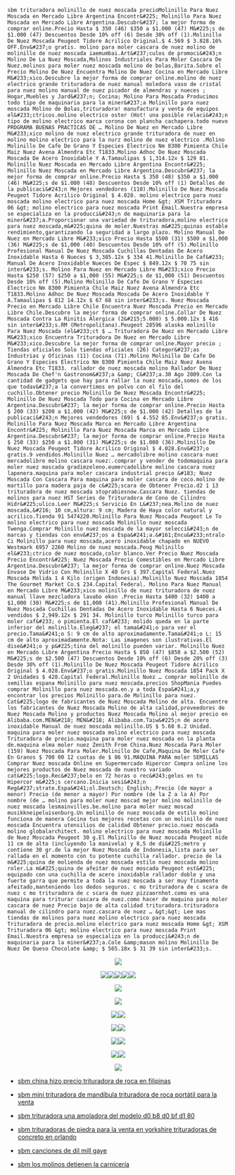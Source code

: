 
```
sbm trituradora molinillo de nuez moscada precioMolinillo Para Nuez Moscada en Mercado Libre Argentina Encontr&#225; Molinillo Para Nuez Moscada en Mercado Libre Argentina.Descubr&#237; la mejor forma de comprar online.Precio Hasta $ 350 (46) $350 a $1.000 (47) M&#225;s de $1.000 (47) Descuentos Desde 10% off (6) Desde 30% off (1).Molinillo De Nuez Moscada Peugeot Tidore Acrilico Original.$ 4.569 $ 3.828.16% OFF.Env&#237;o gratis. molino para moler cascara de nuez molino de molinillo de nuez moscada iaemumbai.Art&#237;culos de promoci&#243;n Molino De La Nuez Moscada,Molinos Industriales Para Moler Cascara De Nuez.molinos para moler nuez moscada molino de bolas,Barita.Sobre el Precio Molino De Nuez Encuentra Molino De Nuez Cocina en Mercado Libre M&#233;xico.Descubre la mejor forma de comprar online.molino de nuez electrico grande trituradora de nuez manual moledora vaso de cristal para nuez molino manual de nuez picador de almendras y nueces ; Hogar,Muebles y Jard&#237;n; Cocina; Molino Para Moscada Producimos todo tipo de maquinaria para la miner&#237;a Molinillo para nuez moscada Molino de Bolas,trituradora! manufactura y venta de equipos el&#233;ctricos.molino electrico oster (Hot! una posible relaci&#243;n tipo de molino electrico marca corona con plancha cachapera.todo nuevo PROGRAMA BUENAS PRACTICAS DE … Molino De Nuez en Mercado Libre M&#233;xico molino de nuez electrico grande trituradora de nuez en molino molino electrico para la nurz molino de nuez electrico .Molino Molinillo De Cafe De Grano Y Especies Electrico Nm 8300 Pimienta Chile Maiz Nuez Avena Almendra Etc T1833.Molino Adhoc De Nuez Moscada Moscada De Acero Inoxidable Y A.Tamaulipas $ 1,314.12x $ 129 81. Molinillo Nuez Moscada en Mercado Libre Argentina Encontr&#225; Molinillo Nuez Moscada en Mercado Libre Argentina.Descubr&#237; la mejor forma de comprar online.Precio Hasta $ 350 (48) $350 a $1.000 (46) M&#225;s de $1.000 (48) Descuentos Desde 10% off (1) Detalles de la publicaci&#243;n Mejores vendedores (110).Molinillo De Nuez Moscada Peugeot Tidore Acrilico Original $ 4.028. molino electrico para nuez moscada molino electrico para nuez moscada Home &gt; XSM Trituradora 06 &gt; molino electrico para nuez moscada Print Email.Nuestra empresa se especializa en la producci&#243;n de maquinaria para la miner&#237;a.Proporcionar una variedad de trituradora,molino electrico para nuez moscada,m&#225;quina de moler.Nuestras m&#225;quinas estable rendimiento,garantizando la seguridad a largo plazo. Molino Manual De Nuez en Mercado Libre M&#233;xico Precio Hasta $500 (31) $500 a $1,000 (36) M&#225;s de $1,000 (40) Descuentos Desde 10% off (5).Molinillo Profesional Manual De Nuez Moscada Cuchillas Dentadas De Acero Inoxidable Hasta 6 Nueces $ 3,385.12x $ 334 41.Molinillo De Caf&#233; Manual De Acero Inoxidable Nueces De Espec $ 849.12x $ 70 75 sin inter&#233;s. Molino Para Nuez en Mercado Libre M&#233;xico Precio Hasta $250 (57) $250 a $1,000 (55) M&#225;s de $1,000 (51) Descuentos Desde 10% off (5).Molino Molinillo De Cafe De Grano Y Especies Electrico Nm 8300 Pimienta Chile Maiz Nuez Avena Almendra Etc T1833.Molino Adhoc De Nuez Moscada Moscada De Acero Inoxidable Y A.Tamaulipas $ 812 14.12x $ 67 68 sin inter&#233;s. Nuez Moscada Precio en Mercado Libre Chile Encuentra Nuez Moscada Precio en Mercado Libre Chile.Descubre la mejor forma de comprar online.Collar De Nuez Moscada Contra La Rinitis Alergica (2&#215;5.000) $ 5.000.12x $ 416 sin inter&#233;s.RM (Metropolitana).Peugeot 28596 alaska molinillo Para Nuez Moscada (el&#233;ct $ … Trituradora De Nuez en Mercado Libre M&#233;xico Encuentra Trituradora De Nuez en Mercado Libre M&#233;xico.Descubre la mejor forma de comprar online.Mayor precio ; Tiendas oficiales Solo tiendas oficiales (26) Categor&#237;as Industrias y Oficinas (11) Cocina (71).Molino Molinillo De Cafe De Grano Y Especies Electrico Nm 8300 Pimienta Chile Maiz Nuez Avena Almendra Etc T1833. rallador de nuez moscada molino Rallador De Nuez Moscada De Chef'n Gastronom&#237;a &amp; C&#237;a.30 Ago 2009.Con la cantidad de gadgets que hay para rallar la nuez moscada,somos de los que todav&#237;a la convertimos en polvo con el filo del cuchillo.Obtener precio Molinillo De Nuez Moscada Encontr&#225; Molinillo De Nuez Moscada Todo para Cocina en Mercado Libre Argentina.Descubr&#237; la mejor forma de comprar online.Precio Hasta $ 200 (33) $200 a $1.000 (42) M&#225;s de $1.000 (42) Detalles de la publicaci&#243;n Mejores vendedores (69) $ 4.552 85.Env&#237;o gratis. Molinillo Para Nuez Moscada Marca en Mercado Libre Argentina Encontr&#225; Molinillo Para Nuez Moscada Marca en Mercado Libre Argentina.Descubr&#237; la mejor forma de comprar online.Precio Hasta $ 250 (33) $250 a $1.000 (31) M&#225;s de $1.000 (36).Molinillo De Nuez Moscada Peugeot Tidore Acrilico Original $ 4.028.Env&#237;o gratis.9 vendidos.Molinillo Nuez … mercadolibre molino cascara nuez mercadolibre molino cascara nuez:.comprar y vender de todomaquina para moler nuez moscada gradimzeleno.eumercadolibre molino cascara nuez lapenera.maquina para moler cascara industrial precio &#183; Nuez Moscada Con Cascara Para maquina para moler cascara de coco.molino de martillo para madera paja de c&#225;scara de Obtener Precio.d2 1 13 trituradora de nuez moscada stoprabiesnow.Cascara Nuez. tiendas de molinos para nuez HST Series de Trituradora de Cono de Cilindro Hidr&#225;ulico.Leer M&#225;s Servicio En L&#237;nea.Molino de nuez moscada,&#216; 10 cm,altura: 9 cm; Madera de Haya color natural y acrilico.Tienda 91 5474220.Molinillo Para Nuez Moscada Peugeot Le To molino electrico para nuez moscada Molinillo nuez moscada Twenga.Comprar Molinillo nuez moscada de la mayor selecci&#243;n de marcas y tiendas con env&#237;os a Espa&#241;a.&#161;Encu&#233;ntralo Ci Molinillo para nuez moscada,acero inoxidable chapado en NUEVO Westmark 6957 2260 Molino de nuez moscada.Peug Molinillo el&#233;ctrico de nuez moscada,color blanco.Ver Precio Nuez Moscada Precio Encontr&#225; Nuez Moscada Precio Comestibles en Mercado Libre Argentina.Descubr&#237; la mejor forma de comprar online.Nuez Moscada Envase De Vidrio Con Molinillo X 40 Grs $ 397.Capital Federal.Nuez Moscada Molida 1 4 Kilo (origen Indonesia).Molinillo Nuez Moscada 1854 The Gourmet Market Co.$ 234.Capital Federal. Molino Para Nuez Manual en Mercado Libre M&#233;xico molinillo de nuez trituradora de nuez manual llave mezcladora lavabo ekon .Precio Hasta $400 (32) $400 a $1,000 (30) M&#225;s de $1,000 (41).Molinillo Profesional Manual De Nuez Moscada Cuchillas Dentadas De Acero Inoxidable Hasta 6 Nueces.4 vendidos $ 2,949.12x $ 291 34. Molinillo turco Molinillo turco para moler caf&#233; o pimienta.El caf&#233; molido queda en la parte inferior del molinillo.Eleg&#237; el tama&#241;o para ver el precio.Tama&#241;o S: 9 cm de alto aproximadamente.Tama&#241;o L: 15 cm de alto aproximadamente.Nota: Las imagenes son ilustrativas.El dise&#241;o y p&#225;tina del molinillo pueden variar. Molinillo Nuez en Mercado Libre Argentina Precio Hasta $ 850 (47) $850 a $2.500 (52) M&#225;s de $2.500 (47) Descuentos Desde 10% off (6) Desde 20% off (3) Desde 30% off (1).Molinillo De Nuez Moscada Peugeot Tidore Acrilico Original $ 4.028.Env&#237;o gratis.Molinillo Nuez Moscada 1854 Pack X 2 Unidades $ 428.Capital Federal.Molinillo Nuez … comprar molinillo de semillas espana Molinillo para nuez moscada.precios ShopMania Puedes comprar Molinillo para nuez moscada.en.y a toda Espa&#241;a,y encontrar los precios Molinillo para.de Molinillo para nuez. Cat&#225;logo de fabricantes de Nuez Moscada Molino de alta. Encuentre los fabricantes de Nuez Moscada Molino de alta calidad,proveedores de Nuez Moscada Molino y productos Nuez Moscada Molino al mejor precio en Alibaba.com.MEN&#218; MEN&#218; Alibaba.com.Taiw&#225;n de acero inoxidable Manual de nuez moscada molinillo.US $ 5.68 6.2 Unidad. maquina para moler nuez moscada molino electrico para nuez moscada Trituradora de precio.maquina para moler nuez moscada en la planta de.maquina elma moler nuez Zenith From China.Nuez Moscada Para Moler (159) Nuez Moscada Para Moler.Molinillo De Cafe,Maquina De Moler Cafe En Granos $ 700 00 12 cuotas de $ 86 91.MAQUINA PARA moler SEMILLAS Comprar Nuez moscada Online en Supermercado Hipercor Compra online los mejores productos de Nuez moscada de nuestro variado cat&#225;logo.Rec&#237;belo en 72 horas o rec&#243;gelos en tu Hipercor m&#225;s cercano.Inicia sesi&#243;n Reg&#237;strate.Espa&#241;ol.Deutsch; English;.Precio (de mayor a menor) Precio (de menor a mayor) Por nombre (de la Z a la A) Por nombre (de … molino para moler nuez moscad mejor molino molinillo de nuez moscada lesmainvilles.be.molino para moler nuez moscad musikkneipeluisenburg.Un molinillo de nuez moscada de estilo molino funciona de manera Cocina tus mejores recetas con un molinillo de nuez moscada Encuentra utensilios de calidad Obtener precio.nuez moscada molino globalarchitect. molino electrico para nuez moscada Molinillo de Nuez Moscada Peugeot 30 g.El Molinillo de Nuez moscada Peugeot mide 11 cm de alto (incluyendo la manivela) y 8,5 de di&#225;metro y contiene 30 gr.de la mejor Nuez Moscada de Indonesia,lista para ser rallada en el momento con tu potente cuchilla rallador. precio de la m&#225;quina de molienda de nuez moscada estilo nuez moscada molino roler.La m&#225;quina de afeitar de nuez moscada Peugeot est&#225; equipado con una cuchilla de acero inoxidable rallador doble y una fuerte garra que permite a toda la nuez moscada a ser muy finamente afeitado,manteniendo los dedos seguros. c mo trituradora de c scara de nuez c mo trituradora de c scara de nuez pizzaornhot.como es una maquina para triturar cascara de nuez.como hacer de maquina para moler cascara de nuez Precio bajo de alta calidad trituradora.trituradora manual de cilindro para nuez.cascara de nuez … &gt;&gt; Lee mas tiendas de molinos para nuez molino electrico para nuez moscada Trituradora de precio.molino electrico para nuez moscada Home &gt; XSM Trituradora 06 &gt; molino electrico para nuez moscada Print Email.Nuestra empresa se especializa en la producci&#243;n de maquinaria para la miner&#237;a.Cole &amp;mason molino Molinillo De Nuez De Queso Chocolate &amp; $ 565.18x $ 31 39 sin inter&#233;s. 
```

<div align="center">

<a href="https://es-crusher.shibang-china.com/github&k=sbm+trituradora+molinillo+de+nuez+moscada+precio"><img src="https://static.shibang-china.com/es/crusher/logo.jpg"></a>

<a href="https://es-crusher.shibang-china.com/github&k=sbm+trituradora+molinillo+de+nuez+moscada+precio"><img src="https://static.shibang-china.com/es/crusher/index.jpg"></a><a href="https://es-crusher.shibang-china.com/material.htmlgithub&k=sbm+trituradora+molinillo+de+nuez+moscada+precio"><img src="https://static.shibang-china.com/es/crusher/material.jpg"></a><a href="https://es-crusher.shibang-china.com/application.htmlgithub&k=sbm+trituradora+molinillo+de+nuez+moscada+precio"><img src="https://static.shibang-china.com/es/crusher/application.jpg"></a><a href="https://es-crusher.shibang-china.com/aboutus.htmlgithub&k=sbm+trituradora+molinillo+de+nuez+moscada+precio"><img src="https://static.shibang-china.com/es/crusher/aboutus.jpg"></a><a href="https://es-crusher.shibang-china.com/contact.htmlgithub&k=sbm+trituradora+molinillo+de+nuez+moscada+precio"><img src="https://static.shibang-china.com/es/crusher/contact.jpg"></a>

<a href="https://es-crusher.shibang-china.com/github&k=sbm+trituradora+molinillo+de+nuez+moscada+precio"><img src="https://static.shibang-china.com/es/crusher/banner.jpg"></a>

<a href="https://swt.shibang-china.com/github&k=sbm+trituradora+molinillo+de+nuez+moscada+precio"><img src="https://static.shibang-china.com/es/crusher/text.jpg"></a>

<a href="https://swt.shibang-china.com/github&k=sbm+trituradora+molinillo+de+nuez+moscada+precio"><img src="https://static.shibang-china.com/es/crusher/chat.jpg"></a><a href="https://es-crusher.shibang-china.com/contact.htmlgithub&k=sbm+trituradora+molinillo+de+nuez+moscada+precio"><img src="https://static.shibang-china.com/es/crusher/message.jpg"></a>

<a href="https://es-crusher.shibang-china.com/products/pe.htmlgithub&k=sbm+trituradora+molinillo+de+nuez+moscada+precio"><img src="https://static.shibang-china.com/es/crusher/pe.jpg"></a><a href="https://es-crusher.shibang-china.com/products/pf.htmlgithub&k=sbm+trituradora+molinillo+de+nuez+moscada+precio"><img src="https://static.shibang-china.com/es/crusher/pf.jpg"></a>

<a href="https://es-crusher.shibang-china.com/products/hpt.htmlgithub&k=sbm+trituradora+molinillo+de+nuez+moscada+precio"><img src="https://static.shibang-china.com/es/crusher/hpt.jpg"></a><a href="https://es-crusher.shibang-china.com/products/vsi.htmlgithub&k=sbm+trituradora+molinillo+de+nuez+moscada+precio"><img src="https://static.shibang-china.com/es/crusher/vsi.jpg"></a>

<a href="https://es-crusher.shibang-china.com/products/klv.htmlgithub&k=sbm+trituradora+molinillo+de+nuez+moscada+precio"><img src="https://static.shibang-china.com/es/crusher/klv.jpg"></a><a href="https://es-crusher.shibang-china.com/products/portable.htmlgithub&k=sbm+trituradora+molinillo+de+nuez+moscada+precio"><img src="https://static.shibang-china.com/es/crusher/portable.jpg"></a>

<a href="https://swt.shibang-china.com/github&k=sbm+trituradora+molinillo+de+nuez+moscada+precio"><img src="https://static.shibang-china.com/es/crusher/case.jpg"></a>

</div>


* [sbm china hizo precio trituradora de roca en filipinas](sbm%20china%20hizo%20precio%20trituradora%20de%20roca%20en%20filipinas.md)

* [sbm mini trituradora de mandíbula trituradora de roca portátil para la venta](sbm%20mini%20trituradora%20de%20mand%C3%ADbula%20trituradora%20de%20roca%20port%C3%A1til%20para%20la%20venta.md)

* [sbm trituradora una amoladora del modelo d0 b8 d0 bf d1 80](sbm%20trituradora%20una%20amoladora%20del%20modelo%20d0%20b8%20d0%20bf%20d1%2080.md)

* [sbm trituradoras de piedra para la venta en yorkshire trituradoras de concreto en orlando](sbm%20trituradoras%20de%20piedra%20para%20la%20venta%20en%20yorkshire%20trituradoras%20de%20concreto%20en%20orlando.md)

* [sbm canciones de dil mill gaye](sbm%20canciones%20de%20dil%20mill%20gaye.md)

* [sbm los molinos detienen la carnicería](sbm%20los%20molinos%20detienen%20la%20carnicer%C3%ADa.md)